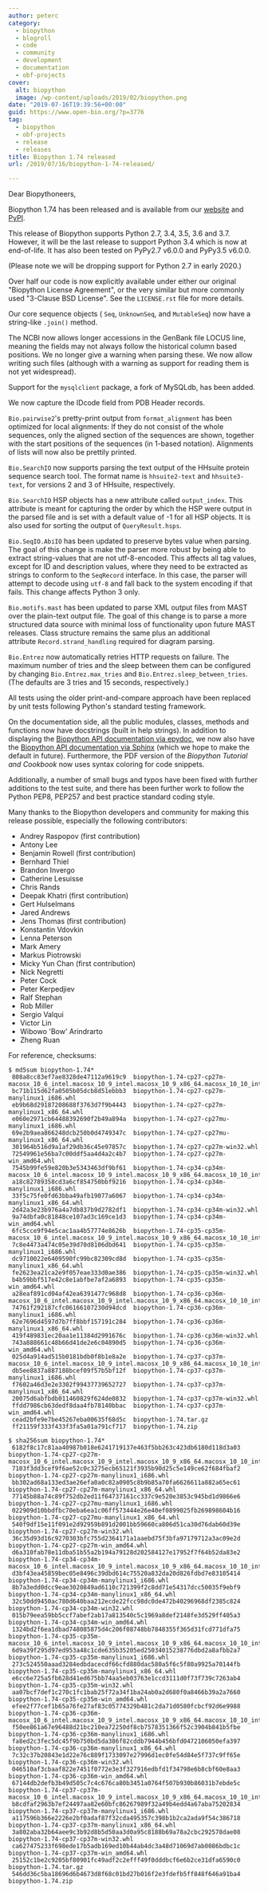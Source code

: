 ```yaml
---
author: peterc
category:
  - biopython
  - blogroll
  - code
  - community
  - development
  - documentation
  - obf-projects
cover:
  alt: biopython
  image: /wp-content/uploads/2019/02/biopython.png
date: "2019-07-16T19:39:56+00:00"
guid: https://www.open-bio.org/?p=3776
tag:
  - biopython
  - obf-projects
  - release
  - releases
title: Biopython 1.74 released
url: /2019/07/16/biopython-1-74-released/

---
```

Dear Biopythoneers,

Biopython 1.74 has been released and is available from our [website](https://biopython.org/wiki/Download) and [PyPI](https://pypi.python.org/pypi/biopython/1.74).

This release of Biopython supports Python 2.7, 3.4, 3.5, 3.6 and 3.7. However, it will be the last release to support Python 3.4 which is now at end-of-life. It has also been tested on PyPy2.7 v6.0.0 and PyPy3.5 v6.0.0.

(Please note we will be dropping support for Python 2.7 in early 2020.)

Over half our code is now explicitly available under either our original "Biopython License Agreement", or the very similar but more commonly used "3-Clause BSD License". See the `LICENSE.rst` file for more details.

Our core sequence objects ( `Seq`, `UnknownSeq`, and `MutableSeq`) now have a string-like `.join()` method.

The NCBI now allows longer accessions in the GenBank file LOCUS line, meaning the fields may not always follow the historical column based positions. We no longer give a warning when parsing these. We now allow writing such files (although with a warning as support for reading them is not yet widespread).

Support for the `mysqlclient` package, a fork of MySQLdb, has been added.

We now capture the IDcode field from PDB Header records.

`Bio.pairwise2`'s pretty-print output from `format_alignment` has been optimized for local alignments: If they do not consist of the whole sequences, only the aligned section of the sequences are shown, together with the start positions of the sequences (in 1-based notation). Alignments of lists will now also be prettily printed.

`Bio.SearchIO` now supports parsing the text output of the HHsuite protein sequence search tool. The format name is `hhsuite2-text` and `hhsuite3-text`, for versions 2 and 3 of HHsuite, respectively.

`Bio.SearchIO` HSP objects has a new attribute called `output_index`. This attribute is meant for capturing the order by which the HSP were output in the parsed file and is set with a default value of -1 for all HSP objects. It is also used for sorting the output of `QueryResult.hsps`.

`Bio.SeqIO.AbiIO` has been updated to preserve bytes value when parsing. The goal of this change is make the parser more robust by being able to extract string-values that are not utf-8-encoded. This affects all tag values, except for ID and description values, where they need to be extracted as strings to conform to the `SeqRecord` interface. In this case, the parser will attempt to decode using `utf-8` and fall back to the system encoding if that fails. This change affects Python 3 only.

`Bio.motifs.mast` has been updated to parse XML output files from MAST over the plain-text output file. The goal of this change is to parse a more structured data source with minimal loss of functionality upon future MAST releases. Class structure remains the same plus an additional attribute `Record.strand_handling` required for diagram parsing.

`Bio.Entrez` now automatically retries HTTP requests on failure. The maximum number of tries and the sleep between them can be configured by changing `Bio.Entrez.max_tries` and `Bio.Entrez.sleep_between_tries`. (The defaults are 3 tries and 15 seconds, respectively.)

All tests using the older print-and-compare approach have been replaced by unit tests following Python's standard testing framework.

On the documentation side, all the public modules, classes, methods and functions now have docstrings (built in help strings). In addition to displaying the [Biopython API documentation via epydoc](https://biopython.org/DIST/docs/api/), we now also have the [Biopython API documentation via Sphinx](https://biopython.org/docs/1.74/api/) (which we hope to make the default in future). Furthermore, the PDF version of the _Biopython Tutorial and Cookbook_ now uses syntax coloring for code snippets.

Additionally, a number of small bugs and typos have been fixed with further additions to the test suite, and there has been further work to follow the Python PEP8, PEP257 and best practice standard coding style.

Many thanks to the Biopython developers and community for making this release possible, especially the following contributors:

- Andrey Raspopov (first contribution)
- Antony Lee
- Benjamin Rowell (first contribution)
- Bernhard Thiel
- Brandon Invergo
- Catherine Lesuisse
- Chris Rands
- Deepak Khatri (first contribution)
- Gert Hulselmans
- Jared Andrews
- Jens Thomas (first contribution)
- Konstantin Vdovkin
- Lenna Peterson
- Mark Amery
- Markus Piotrowski
- Micky Yun Chan (first contribution)
- Nick Negretti
- Peter Cock
- Peter Kerpedjiev
- Ralf Stephan
- Rob Miller
- Sergio Valqui
- Victor Lin
- Wibowo 'Bow' Arindrarto
- Zheng Ruan

For reference, checksums:

```
$ md5sum biopython-1.74*
 808a8cc83ef7ae8328de47112a9619c9  biopython-1.74-cp27-cp27m-macosx_10_6_intel.macosx_10_9_intel.macosx_10_9_x86_64.macosx_10_10_intel.macosx_10_10_x86_64.whl
 bc71b115d62fa0505b05dcb8d51ebbb3  biopython-1.74-cp27-cp27m-manylinux1_i686.whl
 eb9b68d29187208688f3763d7f9b4443  biopython-1.74-cp27-cp27m-manylinux1_x86_64.whl
 e060e2971cb64488392690f2b49a894a  biopython-1.74-cp27-cp27mu-manylinux1_i686.whl
 69e2b9aea866248dcb250b0d4749347c  biopython-1.74-cp27-cp27mu-manylinux1_x86_64.whl
 301964b516d9a1af29db36c45e97857c  biopython-1.74-cp27-cp27m-win32.whl
 72549961e56ba7c00ddf5aa4d4a2c4b7  biopython-1.74-cp27-cp27m-win_amd64.whl
 7545b99fe59e820b3e5343463df9bf61  biopython-1.74-cp34-cp34m-macosx_10_6_intel.macosx_10_9_intel.macosx_10_9_x86_64.macosx_10_10_intel.macosx_10_10_x86_64.whl
 a18c82789358cd3a6cf854750bbf9216  biopython-1.74-cp34-cp34m-manylinux1_i686.whl
 33f5c75fe0fd63bba49afb19077a6067  biopython-1.74-cp34-cp34m-manylinux1_x86_64.whl
 2d42a3e23b976a4a7db837b9d2782df1  biopython-1.74-cp34-cp34m-win32.whl
 9a74dbfa0c81848ce107ad3c169ce1d3  biopython-1.74-cp34-cp34m-win_amd64.whl
 6fc5cce9f94e5cac1aa4b57774e8626b  biopython-1.74-cp35-cp35m-macosx_10_6_intel.macosx_10_9_intel.macosx_10_9_x86_64.macosx_10_10_intel.macosx_10_10_x86_64.whl
 7c8e4473a474c05e39d70d8106dbd641  biopython-1.74-cp35-cp35m-manylinux1_i686.whl
 dc9710022e6409590fc99bc82309cd8d  biopython-1.74-cp35-cp35m-manylinux1_x86_64.whl
 fe2623ea21ca2e9f057eae333d0ae386  biopython-1.74-cp35-cp35m-win32.whl
 b4b59bbf517e42c8e1abfbe7af2a6893  biopython-1.74-cp35-cp35m-win_amd64.whl
 a28eaf891cd04af42ea6391477c968d8  biopython-1.74-cp36-cp36m-macosx_10_6_intel.macosx_10_9_intel.macosx_10_9_x86_64.macosx_10_10_intel.macosx_10_10_x86_64.whl
 74761f292187cfc06166107230d94dcd  biopython-1.74-cp36-cp36m-manylinux1_i686.whl
 62e7696d4597d7b7ff8bbf157191c284  biopython-1.74-cp36-cp36m-manylinux1_x86_64.whl
 419f489831ec20aa1e11384d2991676c  biopython-1.74-cp36-cp36m-win32.whl
 743a888661c48b66d41de2e6c04890d5  biopython-1.74-cp36-cp36m-win_amd64.whl
 025d4a914ad515b0181bdb0f8b1e8a2e  biopython-1.74-cp37-cp37m-macosx_10_6_intel.macosx_10_9_intel.macosx_10_9_x86_64.macosx_10_10_intel.macosx_10_10_x86_64.whl
 db5ee8837a887188bcef09f57b5bf12f  biopython-1.74-cp37-cp37m-manylinux1_i686.whl
 f7602a46d3e2e3302f99437739652727  biopython-1.74-cp37-cp37m-manylinux1_x86_64.whl
 20075d6abfbdb011460829f624de0832  biopython-1.74-cp37-cp37m-win32.whl
 ffdd7986cb63dedf8daa4fb78140bbac  biopython-1.74-cp37-cp37m-win_amd64.whl
 cead2bfe9e7be45267eba00635f68d5c  biopython-1.74.tar.gz
 ff21159f333f433f3fa5a01a791cf717  biopython-1.74.zip
```

```
$ sha256sum biopython-1.74*
 6182f8c17c81aa40987b018e6241719137e463f5bb263c423db6180d118d3a03  biopython-1.74-cp27-cp27m-macosx_10_6_intel.macosx_10_9_intel.macosx_10_9_x86_64.macosx_10_10_intel.macosx_10_10_x86_64.whl
 7103f3dd3cef9f6ae52c0c3275ecb65121f3935b90d25c5e149ce62f684fbaf2  biopython-1.74-cp27-cp27m-manylinux1_i686.whl
 bb302ad68a133ed3ae26efa0a0c82a0905c8b9b85a70fa6626611a882a65ec61  biopython-1.74-cp27-cp27m-manylinux1_x86_64.whl
 77145b88a74c89f752db2ed11f64737161cc337c9e520e3853c945bd1d9866e6  biopython-1.74-cp27-cp27mu-manylinux1_i686.whl
 022909d10bbdfbc70eba6ea1c06ff573444e26e40ef0899025fb269898604b16  biopython-1.74-cp27-cp27mu-manylinux1_x86_64.whl
 540f9df15e11f091e2d92959b891d2001bb59660ca806d51ca30d76dab60d39e  biopython-1.74-cp27-cp27m-win32.whl
 36c35d93d16c9270303bfc755d2364171a1aaebd75f3bfa97179712a3ac09e2d  biopython-1.74-cp27-cp27m-win_amd64.whl
 d6a310fab78e11dba51b55a2b194a79128d202584127e17952f7f64b52da83e2  biopython-1.74-cp34-cp34m-macosx_10_6_intel.macosx_10_9_intel.macosx_10_9_x86_64.macosx_10_10_intel.macosx_10_10_x86_64.whl
 d3bf43ea45859bec05e8496c39dbd614c75520a832da20d826fdbd7e83105414  biopython-1.74-cp34-cp34m-manylinux1_i686.whl
 8b7a3edd0dcc9eae3020849ad6110c721399f2c8dd71e54317dcc50035f9ebf9  biopython-1.74-cp34-cp34m-manylinux1_x86_64.whl
 32c50dd9450ac780d640baa212ecde22fcc98dc0de472b40296968df2385c824  biopython-1.74-cp34-cp34m-win32.whl
 015b79eea59bb5ccf7abef2ab17a813540c5c1969a8def2148fe3d529ff405a3  biopython-1.74-cp34-cp34m-win_amd64.whl
 1324bd2f6ea1dbad748085875d4c206f08748bb7848355f365d31fcd771dfa75  biopython-1.74-cp35-cp35m-macosx_10_6_intel.macosx_10_9_intel.macosx_10_9_x86_64.macosx_10_10_intel.macosx_10_10_x86_64.whl
 6d9a39f295d97ed953a48c1cde635b35205ed25034015238776dbd2a8afbb2a7  biopython-1.74-cp35-cp35m-manylinux1_i686.whl
 273c524550aaad3284edbdacecdf66cfd880dac580a5f6c5f80a9925a70144fb  biopython-1.74-cp35-cp35m-manylinux1_x86_64.whl
 e6cc6e725a5fb628d41ed675bb74aa5eb03763e1ccd3111d0f73f739c7263ab4  biopython-1.74-cp35-cp35m-win32.whl
 aa07bcf7def1c270c1fc1bab25f72a34f1ba24ab0a2d680f0a8466b39a2a7660  biopython-1.74-cp35-cp35m-win_amd64.whl
 efee2f77cef1b65a76fe27af83c05774329b481c2da71d0580fcbcf92d6e9988  biopython-1.74-cp36-cp36m-macosx_10_6_intel.macosx_10_9_intel.macosx_10_9_x86_64.macosx_10_10_intel.macosx_10_10_x86_64.whl
 f50ee861a67e96488d21bc210ea72250df8cb7578351366f52c3904b841b5fbe  biopython-1.74-cp36-cp36m-manylinux1_i686.whl
 fa8ed2c3fec5dc45f9b750bd5da386f82cddb7944b456bfd0472106050efa397  biopython-1.74-cp36-cp36m-manylinux1_x86_64.whl
 7c32c37b20843e1d22e76c889f1733097e27996d1ec0fe54d84e5f737c9ff65e  biopython-1.74-cp36-cp36m-win32.whl
 046510af3cbaaf822e7451f0772e3e3f327916edbfd1f34798e6b8cbf60e8aa3  biopython-1.74-cp36-cp36m-win_amd64.whl
 67144db2defb3b49d505c7c4c676ca80b3451a0764f507b930b86031b7ebde5c  biopython-1.74-cp37-cp37m-macosx_10_6_intel.macosx_10_9_intel.macosx_10_9_x86_64.macosx_10_10_intel.macosx_10_10_x86_64.whl
 b8cdfaf2963b7ef24497aa82e60bfc86267989f32a49b4edd4a67aba75202834  biopython-1.74-cp37-cp37m-manylinux1_i686.whl
 a117596b366e2226e2bf0adaf87f32cda495357c398b1b2ca2ada9f54c386718  biopython-1.74-cp37-cp37m-manylinux1_x86_64.whl
 3a802aba32b64aee9c3b92d8b5d50aa3d0a95c8188b69a78a2cbc292578dae08  biopython-1.74-cp37-cp37m-win32.whl
 ca627475233f698ede17b5adb169ed10b44ab4dc3a48d71069d7ab0086bdbc1c  biopython-1.74-cp37-cp37m-win_amd64.whl
 25152c1be2c9205bf80901fc49adf2c2efff49f0dddbcf6e6b2ce31dfa6590c0  biopython-1.74.tar.gz
 546dd36c5ba18696d6b4673d8f68c01bd27b016f2e3fdefb5ff848f646a91ba4  biopython-1.74.zip
```

